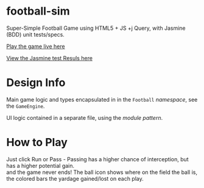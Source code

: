 football-sim
============

Super-Simple Football Game using HTML5 + JS +j Query, with Jasmine (BDD) unit tests/specs.

[Play the game live here](http://htmlpreview.github.com/?https://github.com/bmantoni/football-sim/blob/master/game.html)

[View the Jasmine test Resuls here](http://htmlpreview.github.com/?https://github.com/bmantoni/football-sim/blob/master/test/SpecRunner.html)

Design Info
===========
Main game logic and types encapsulated in in the `Football` *namespace*, see the `GameEngine`.

UI logic contained in a separate file, using the *module pattern*.

How to Play
============
Just click Run or Pass - Passing has a higher chance of interception, but has a higher potential gain.  
and the game never ends!
The ball icon shows where on the field the ball is, the colored bars the yardage gained/lost on each play.

